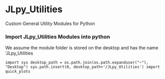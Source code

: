 # JLpy_Utilities
Custom General Utility Modules for Python


### Import JLpy_Utilities Modules into python

We assume the module folder is stored on the desktop and has the name 'JLpy_Utilities

`import sys
desktop_path = os.path.join(os.path.expanduser("~"), "Desktop")
sys.path.insert(0, desktop_path+'/JLpy_Utilities')
import quick_plots`
